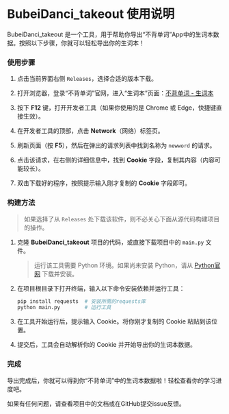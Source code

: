 # BubeiDanci_takeout 使用说明

BubeiDanci_takeout 是一个工具，用于帮助你导出“不背单词”App中的生词本数据。按照以下步骤，你就可以轻松导出你的生词本！

### 使用步骤

1. 点击当前界面右侧 `Releases`，选择合适的版本下载。

2. 打开浏览器，登录“不背单词”官网，进入“生词本”页面：[不背单词 - 生词本](https://www.bbdc.cn/newword)
   
3. 按下 **F12** 键，打开开发者工具（如果你使用的是 Chrome 或 Edge，快捷键直接生效）。

4. 在开发者工具的顶部，点击 **Network**（网络）标签页。

5. 刷新页面（按 **F5**），然后在弹出的请求列表中找到名称为 `newword` 的请求。

6. 点击该请求，在右侧的详细信息中，找到 **Cookie** 字段，复制其内容（内容可能较长）。

7. 双击下载好的程序，按照提示输入刚才复制的 **Cookie** 字段即可。

### 构建方法

> 如果选择了从 `Releases` 处下载该软件，则不必关心下面从源代码构建项目的操作。

1. 克隆 **BubeiDanci_takeout** 项目的代码，或直接下载项目中的 `main.py` 文件。

   > 运行该工具需要 Python 环境。如果尚未安装 Python，请从 [Python官网](https://www.python.org/downloads/) 下载并安装。

2. 在项目根目录下打开终端，输入以下命令安装依赖并运行工具：

   ```bash
   pip install requests  # 安装所需的requests库
   python main.py        # 运行工具
   ```


3. 在工具开始运行后，提示输入 Cookie。将你刚才复制的 Cookie 粘贴到该位置。

4. 提交后，工具会自动解析你的 Cookie 并开始导出你的生词本数据。

### 完成

导出完成后，你就可以得到你“不背单词”中的生词本数据啦！轻松查看你的学习进度吧。

如果有任何问题，请查看项目中的文档或在GitHub提交issue反馈。